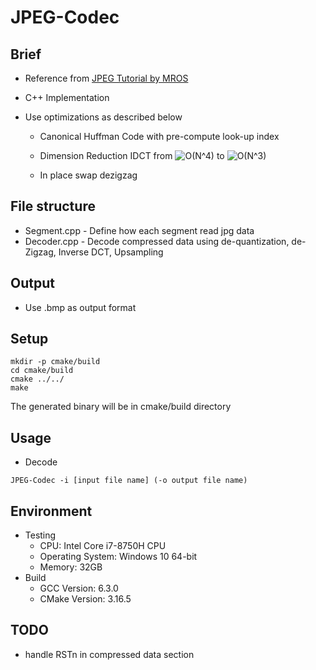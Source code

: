 # JPEG-Codec
## Brief
* Reference from [JPEG Tutorial by MROS](https://github.com/MROS/jpeg_tutorial)
* C++ Implementation
* Use optimizations as described below

    * Canonical Huffman Code with pre-compute look-up index

    * Dimension Reduction IDCT from ![O(N^4)](https://render.githubusercontent.com/render/math?math=O(N^4)) to ![O(N^3)](https://render.githubusercontent.com/render/math?math=O(N^3))

    * In place swap dezigzag
## File structure
* Segment.cpp - Define how each segment read jpg data
* Decoder.cpp - Decode compressed data using de-quantization, de-Zigzag, Inverse DCT, Upsampling
## Output
* Use .bmp as output format
## Setup
```
mkdir -p cmake/build
cd cmake/build
cmake ../../
make
```
The generated binary will be in cmake/build directory 
## Usage
* Decode
```
JPEG-Codec -i [input file name] (-o output file name) 
```
## Environment
* Testing
    * CPU: Intel Core i7-8750H CPU
    * Operating System: Windows 10 64-bit
    * Memory: 32GB
* Build
    * GCC Version: 6.3.0
    * CMake Version: 3.16.5
## TODO
* handle RSTn in compressed data section